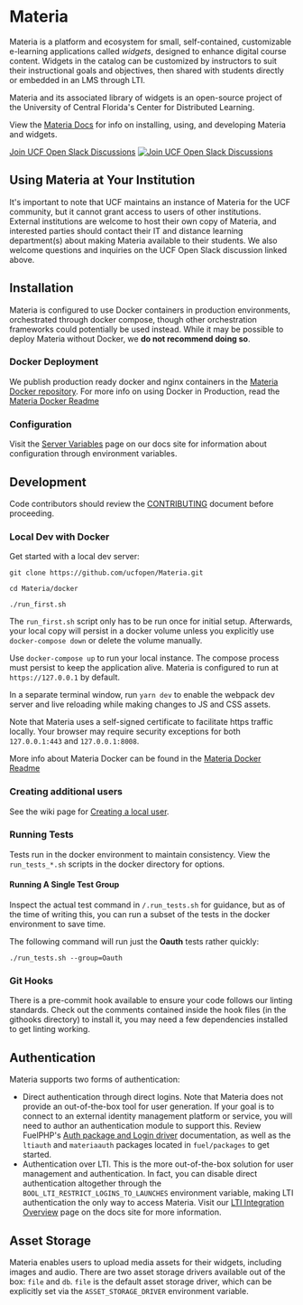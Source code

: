 # Materia

Materia is a platform and ecosystem for small, self-contained, customizable e-learning applications called _widgets_, designed to enhance digital course content. Widgets in the catalog can be customized by instructors to suit their instructional goals and objectives, then shared with students directly or embedded in an LMS through LTI.

Materia and its associated library of widgets is an open-source project of the University of Central Florida's Center for Distributed Learning.

View the [Materia Docs](http://ucfopen.github.io/Materia-Docs/) for info on installing, using, and developing Materia and widgets.

[Join UCF Open Slack Discussions](https://dl.ucf.edu/join-ucfopen/) [![Join UCF Open Slack Discussions](https://badgen.net/badge/icon/ucfopen?icon=slack&label=slack&color=e01563)](https://dl.ucf.edu/join-ucfopen/)

## Using Materia at Your Institution

It's important to note that UCF maintains an instance of Materia for the UCF community, but it cannot grant access to users of other institutions. External institutions are welcome to host their own copy of Materia, and interested parties should contact their IT and distance learning department(s) about making Materia available to their students. We also welcome questions and inquiries on the UCF Open Slack discussion linked above.

## Installation

Materia is configured to use Docker containers in production environments, orchestrated through docker compose, though other orchestration frameworks could potentially be used instead. While it may be possible to deploy Materia without Docker, we **do not recommend doing so**.

### Docker Deployment

We publish production ready docker and nginx containers in the [Materia Docker repository](https://github.com/orgs/ucfopen/packages/container/package/materia).  For more info on using Docker in Production, read the [Materia Docker Readme](docker/README.md)

### Configuration

Visit the [Server Variables](https://ucfopen.github.io/Materia-Docs/admin/server-variables.html) page on our docs site for information about configuration through environment variables.

## Development

Code contributors should review the [CONTRIBUTING](CONTRIBUTING.md) document before proceeding.

### Local Dev with Docker

Get started with a local dev server:

```
git clone https://github.com/ucfopen/Materia.git

cd Materia/docker

./run_first.sh
```

The `run_first.sh` script only has to be run once for initial setup. Afterwards, your local copy will persist in a docker volume unless you explicitly use `docker-compose down` or delete the volume manually.

Use `docker-compose up` to run your local instance. The compose process must persist to keep the application alive. Materia is configured to run at `https://127.0.0.1` by default.

In a separate terminal window, run `yarn dev` to enable the webpack dev server and live reloading while making changes to JS and CSS assets. 

Note that Materia uses a self-signed certificate to facilitate https traffic locally. Your browser may require security exceptions for both `127.0.0.1:443` and `127.0.0.1:8008`.

More info about Materia Docker can be found in the [Materia Docker Readme](docker/README.md)

### Creating additional users

See the wiki page for [Creating a local user](https://github.com/ucfopen/Materia/wiki#creating-a-local-user).

### Running Tests

Tests run in the docker environment to maintain consistency. View the `run_tests_*.sh` scripts in the docker directory for options.

#### Running A Single Test Group

Inspect the actual test command in `/.run_tests.sh` for guidance, but as of the time of writing this, you can run a subset of the tests in the docker environment to save time.

The following command will run just the **Oauth** tests rather quickly:

```
./run_tests.sh --group=Oauth
```

### Git Hooks

There is a pre-commit hook available to ensure your code follows our linting standards. Check out the comments contained inside the hook files (in the githooks directory) to install it, you may need a few dependencies installed to get linting working.

## Authentication

Materia supports two forms of authentication:

- Direct authentication through direct logins. Note that Materia does not provide an out-of-the-box tool for user generation. If your goal is to connect to an external identity management platform or service, you will need to author an authentication module to support this. Review FuelPHP's [Auth package and Login driver](https://fuelphp.com/docs/packages/auth/types/login.html) documentation, as well as the `ltiauth` and `materiaauth` packages located in `fuel/packages` to get started.
- Authentication over LTI. This is the more out-of-the-box solution for user management and authentication. In fact, you can disable direct authentication altogether through the `BOOL_LTI_RESTRICT_LOGINS_TO_LAUNCHES` environment variable, making LTI authentication the only way to access Materia. Visit our [LTI Integration Overview](https://ucfopen.github.io/Materia-Docs/develop/lti-integrations.html) page on the docs site for more information.

## Asset Storage

Materia enables users to upload media assets for their widgets, including images and audio. There are two asset storage drivers available out of the box: `file` and `db`. `file` is the default asset storage driver, which can be explicitly set via the `ASSET_STORAGE_DRIVER` environment variable.